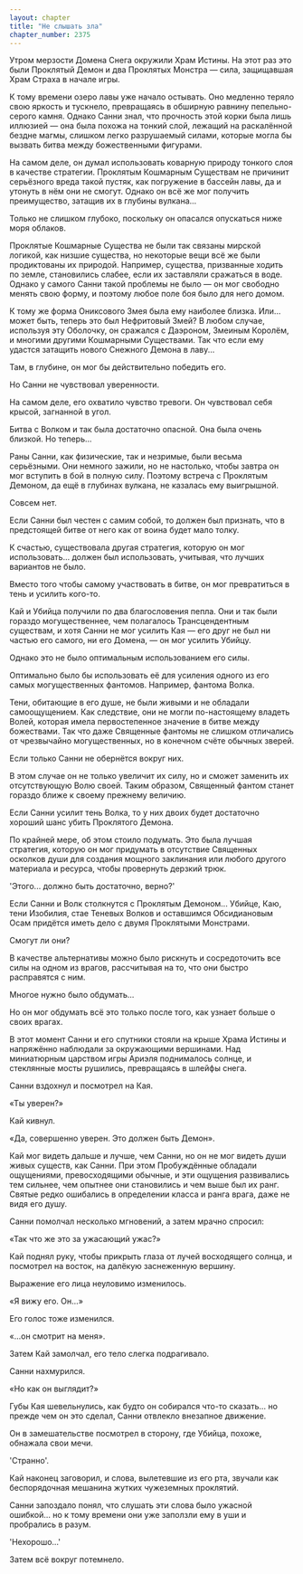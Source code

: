 ```yaml
---
layout: chapter
title: "Не слышать зла"
chapter_number: 2375
---
```




Утром мерзости Домена Снега окружили Храм Истины. На этот раз это были Проклятый Демон и два Проклятых Монстра — сила, защищавшая Храм Страха в начале игры.

К тому времени озеро лавы уже начало остывать. Оно медленно теряло свою яркость и тускнело, превращаясь в обширную равнину пепельно-серого камня. Однако Санни знал, что прочность этой корки была лишь иллюзией — она была похожа на тонкий слой, лежащий на раскалённой бездне магмы, слишком легко разрушаемый силами, которые могла бы вызвать битва между божественными фигурами.

На самом деле, он думал использовать коварную природу тонкого слоя в качестве стратегии. Проклятым Кошмарным Существам не причинит серьёзного вреда такой пустяк, как погружение в бассейн лавы, да и утонуть в нём они не смогут. Однако он всё же мог получить преимущество, затащив их в глубины вулкана...

Только не слишком глубоко, поскольку он опасался опускаться ниже моря облаков.

Проклятые Кошмарные Существа не были так связаны мирской логикой, как низшие существа, но некоторые вещи всё же были продиктованы их природой. Например, существа, призванные ходить по земле, становились слабее, если их заставляли сражаться в воде. Однако у самого Санни такой проблемы не было — он мог свободно менять свою форму, и поэтому любое поле боя было для него домом.

К тому же форма Ониксового Змея была ему наиболее близка. Или... может быть, теперь это был Нефритовый Змей? В любом случае, используя эту Оболочку, он сражался с Даэроном, Змеиным Королём, и многими другими Кошмарными Существами. Так что если ему удастся затащить нового Снежного Демона в лаву...

Там, в глубине, он мог бы действительно победить его.

Но Санни не чувствовал уверенности.

На самом деле, его охватило чувство тревоги. Он чувствовал себя крысой, загнанной в угол.

Битва с Волком и так была достаточно опасной. Она была очень близкой. Но теперь...

Раны Санни, как физические, так и незримые, были весьма серьёзными. Они немного зажили, но не настолько, чтобы завтра он мог вступить в бой в полную силу. Поэтому встреча с Проклятым Демоном, да ещё в глубинах вулкана, не казалась ему выигрышной.

Совсем нет.

Если Санни был честен с самим собой, то должен был признать, что в предстоящей битве от него как от воина будет мало толку.

К счастью, существовала другая стратегия, которую он мог использовать... должен был использовать, учитывая, что лучших вариантов не было.

Вместо того чтобы самому участвовать в битве, он мог превратиться в тень и усилить кого-то.

Кай и Убийца получили по два благословения пепла. Они и так были гораздо могущественнее, чем полагалось Трансцендентным существам, и хотя Санни не мог усилить Кая — его друг не был ни частью его самого, ни его Домена, — он мог усилить Убийцу.

Однако это не было оптимальным использованием его силы.

Оптимально было бы использовать её для усиления одного из его самых могущественных фантомов. Например, фантома Волка.

Тени, обитающие в его душе, не были живыми и не обладали самоощущением. Как следствие, они не могли по-настоящему владеть Волей, которая имела первостепенное значение в битве между божествами. Так что даже Священные фантомы не слишком отличались от чрезвычайно могущественных, но в конечном счёте обычных зверей.

Если только Санни не обернётся вокруг них.

В этом случае он не только увеличит их силу, но и сможет заменить их отсутствующую Волю своей. Таким образом, Священный фантом станет гораздо ближе к своему прежнему величию.

Если Санни усилит тень Волка, то у них двоих будет достаточно хороший шанс убить Проклятого Демона.

По крайней мере, об этом стоило подумать. Это была лучшая стратегия, которую он мог придумать в отсутствие Священных осколков души для создания мощного заклинания или любого другого материала и ресурса, чтобы провернуть дерзкий трюк.

'Этого... должно быть достаточно, верно?'

Если Санни и Волк столкнутся с Проклятым Демоном... Убийце, Каю, тени Изобилия, стае Теневых Волков и оставшимся Обсидиановым Осам придётся иметь дело с двумя Проклятыми Монстрами.

Смогут ли они?

В качестве альтернативы можно было рискнуть и сосредоточить все силы на одном из врагов, рассчитывая на то, что они быстро расправятся с ним.

Многое нужно было обдумать...

Но он мог обдумать всё это только после того, как узнает больше о своих врагах.

В этот момент Санни и его спутники стояли на крыше Храма Истины и напряжённо наблюдали за окружающими вершинами. Над миниатюрным царством игры Ариэля поднималось солнце, и стеклянные мосты рушились, превращаясь в шлейфы снега.

Санни вздохнул и посмотрел на Кая.

«Ты уверен?»

Кай кивнул.

«Да, совершенно уверен. Это должен быть Демон».

Кай мог видеть дальше и лучше, чем Санни, но он не мог видеть души живых существ, как Санни. При этом Пробуждённые обладали ощущениями, превосходящими обычные, и эти ощущения развивались тем сильнее, чем опытнее они становились и чем выше был их ранг. Святые редко ошибались в определении класса и ранга врага, даже не видя его душу.

Санни помолчал несколько мгновений, а затем мрачно спросил:

«Так что же это за ужасающий ужас?»

Кай поднял руку, чтобы прикрыть глаза от лучей восходящего солнца, и посмотрел на восток, на далёкую заснеженную вершину.

Выражение его лица неуловимо изменилось.

«Я вижу его. Он...»

Его голос тоже изменился.

«...он смотрит на меня».

Затем Кай замолчал, его тело слегка подрагивало.

Санни нахмурился.

«Но как он выглядит?»

Губы Кая шевельнулись, как будто он собирался что-то сказать... но прежде чем он это сделал, Санни отвлекло внезапное движение.

Он в замешательстве посмотрел в сторону, где Убийца, похоже, обнажала свои мечи.

'Странно'.

Кай наконец заговорил, и слова, вылетевшие из его рта, звучали как беспорядочная мешанина жутких чужеземных проклятий.

Санни запоздало понял, что слушать эти слова было ужасной ошибкой... но к тому времени они уже заползли ему в уши и пробрались в разум.

'Нехорошо...'

Затем всё вокруг потемнело.

